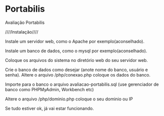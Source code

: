 Portabilis
==========

Avaliação Portabilis


////Instalação////

Instale um servidor web, como o Apache por exemplo(aconselhado).

Instale um banco de dados, como o mysql por exemplo(aconselhado).

Coloque os arquivos do sistema no diretório web do seu servidor web.

Crie o banco de dados como desejar (anote nome do banco, usuário e senha).
Altere o arquivo /php/conexao.php
coloque os dados do banco.

Importe para o banco o arquivo avaliacao-portabilis.sql (use gerenciador de banco como PHPMyAdmin, Workbench etc)

Altere o arquivo /php/dominio.php
coloque o seu dominio ou IP


Se tudo estiver ok, já vai estar funcionando.

